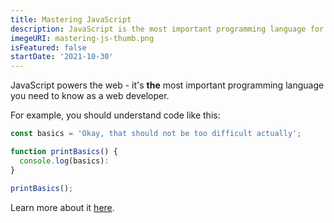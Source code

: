 ```yaml
---
title: Mastering JavaScript
description: JavaScript is the most important programming language for web development. You probably don't know it well enough!
imegeURI: mastering-js-thumb.png
isFeatured: false
startDate: '2021-10-30'
---
```


JavaScript powers the web - it's **the** most important programming language you need to know as a web developer.

For example, you should understand code like this:

```js
const basics = 'Okay, that should not be too difficult actually';

function printBasics() {
  console.log(basics):
}

printBasics();
```

Learn more about it [here](https://academind.com).
